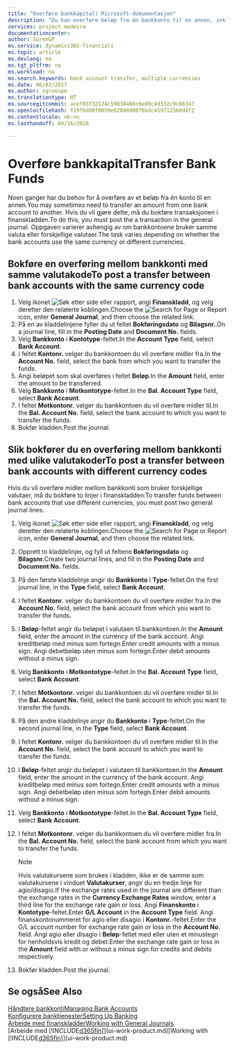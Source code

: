 ```yaml
---
title: "Overføre bankkapital| Microsoft-dokumentasjon"
description: "Du kan overføre beløp fra én bankkonto til en annen, inkludert ulike valutaer, ved å bokføre transaksjonen i finanskladden."
services: project-madeira
documentationcenter: 
author: SorenGP
ms.service: dynamics365-financials
ms.topic: article
ms.devlang: na
ms.tgt_pltfrm: na
ms.workload: na
ms.search.keywords: bank account transfer, multiple currencies
ms.date: 06/02/2017
ms.author: sgroespe
ms.translationtype: HT
ms.sourcegitcommit: acef03f32124c5983846bc6ed0c4d332c9c8b347
ms.openlocfilehash: f19fbdd0f0059e62080d0076bdc419712560d4f2
ms.contentlocale: nb-no
ms.lasthandoff: 04/16/2018

---
```

# <a name="transfer-bank-funds"></a><span data-ttu-id="f817c-103">Overføre bankkapital</span><span class="sxs-lookup"><span data-stu-id="f817c-103">Transfer Bank Funds</span></span>
<span data-ttu-id="f817c-104">Noen ganger har du behov for å overføre av et beløp fra én konto til en annen.</span><span class="sxs-lookup"><span data-stu-id="f817c-104">You may sometimes need to transfer an amount from one bank account to another.</span></span> <span data-ttu-id="f817c-105">Hvis du vil gjøre dette, må du bokføre transaksjonen i finanskladden.</span><span class="sxs-lookup"><span data-stu-id="f817c-105">To do this, you must post the a transaction in the general journal.</span></span> <span data-ttu-id="f817c-106">Oppgaven varierer avhengig av om bankkontoene bruker samme valuta eller forskjellige valutaer.</span><span class="sxs-lookup"><span data-stu-id="f817c-106">The task varies depending on whether the bank accounts use the same currency or different currencies.</span></span>

## <a name="to-post-a-transfer-between-bank-accounts-with-the-same-currency-code"></a><span data-ttu-id="f817c-107">Bokføre en overføring mellom bankkonti med samme valutakode</span><span class="sxs-lookup"><span data-stu-id="f817c-107">To post a transfer between bank accounts with the same currency code</span></span>
1. <span data-ttu-id="f817c-108">Velg ikonet ![Søk etter side eller rapport](media/ui-search/search_small.png "Søk etter side eller rapport"), angi **Finanskladd**, og velg deretter den relaterte koblingen.</span><span class="sxs-lookup"><span data-stu-id="f817c-108">Choose the ![Search for Page or Report](media/ui-search/search_small.png "Search for Page or Report icon") icon, enter **General Journal**, and then choose the related link.</span></span>
2. <span data-ttu-id="f817c-109">På en av kladdelinjene fyller du ut feltet **Bokføringsdato** og **Bilagsnr.**.</span><span class="sxs-lookup"><span data-stu-id="f817c-109">On a journal line, fill in the **Posting Date** and **Document No.** fields.</span></span>
3. <span data-ttu-id="f817c-110">Velg **Bankkonto** i **Kontotype**-feltet.</span><span class="sxs-lookup"><span data-stu-id="f817c-110">In the **Account Type** field, select **Bank Account**.</span></span>
4. <span data-ttu-id="f817c-111">I feltet **Kontonr.** velger du bankkontoen du vil overføre midler fra.</span><span class="sxs-lookup"><span data-stu-id="f817c-111">In the **Account No.** field, select the bank from which you want to transfer the funds.</span></span>
5. <span data-ttu-id="f817c-112">Angi beløpet som skal overføres i feltet **Beløp**.</span><span class="sxs-lookup"><span data-stu-id="f817c-112">In the **Amount** field, enter the amount to be transferred.</span></span>
6. <span data-ttu-id="f817c-113">Velg **Bankkonto** i **Motkontotype**-feltet.</span><span class="sxs-lookup"><span data-stu-id="f817c-113">In the **Bal. Account Type** field, select **Bank Account**.</span></span>
7. <span data-ttu-id="f817c-114">I feltet **Motkontonr.** velger du bankkontoen du vil overføre midler til.</span><span class="sxs-lookup"><span data-stu-id="f817c-114">In the **Bal. Account No.** field, select the bank account to which you want to transfer the funds.</span></span>
8. <span data-ttu-id="f817c-115">Bokfør kladden.</span><span class="sxs-lookup"><span data-stu-id="f817c-115">Post the journal.</span></span>

## <a name="to-post-a-transfer-between-bank-accounts-with-different-currency-codes"></a><span data-ttu-id="f817c-116">Slik bokfører du en overføring mellom bankkonti med ulike valutakoder</span><span class="sxs-lookup"><span data-stu-id="f817c-116">To post a transfer between bank accounts with different currency codes</span></span>
<span data-ttu-id="f817c-117">Hvis du vil overføre midler mellom bankkonti som bruker forskjellige valutaer, må du bokføre to linjer i finanskladden.</span><span class="sxs-lookup"><span data-stu-id="f817c-117">To transfer funds between bank accounts that use different currencies, you must post two general journal lines.</span></span>

1. <span data-ttu-id="f817c-118">Velg ikonet ![Søk etter side eller rapport](media/ui-search/search_small.png "Søk etter side eller rapport"), angi **Finanskladd**, og velg deretter den relaterte koblingen.</span><span class="sxs-lookup"><span data-stu-id="f817c-118">Choose the ![Search for Page or Report](media/ui-search/search_small.png "Search for Page or Report icon") icon, enter **General Journal**, and then choose the related link.</span></span>
2. <span data-ttu-id="f817c-119">Opprett to kladdelinjer, og fyll ut feltene **Bokføringsdato** og **Bilagsnr.**</span><span class="sxs-lookup"><span data-stu-id="f817c-119">Create two journal lines, and fill in the **Posting Date** and **Document No.** fields.</span></span>
3. <span data-ttu-id="f817c-120">På den første kladdelinje angir du **Bankkonto** i **Type**-feltet.</span><span class="sxs-lookup"><span data-stu-id="f817c-120">On the first journal line, in the **Type** field, select **Bank Account**.</span></span>
4. <span data-ttu-id="f817c-121">I feltet **Kontonr.** velger du bankkontoen du vil overføre midler fra.</span><span class="sxs-lookup"><span data-stu-id="f817c-121">In the **Account No.** field, select the bank account from which you want to transfer the funds.</span></span>
5. <span data-ttu-id="f817c-122">I **Beløp**-feltet angir du beløpet i valutaen til bankkontoen.</span><span class="sxs-lookup"><span data-stu-id="f817c-122">In the **Amount** field, enter the amount in the currency of the bank account.</span></span> <span data-ttu-id="f817c-123">Angi kreditbeløp med minus som fortegn.</span><span class="sxs-lookup"><span data-stu-id="f817c-123">Enter credit amounts with a minus sign.</span></span> <span data-ttu-id="f817c-124">Angi debetbeløp uten minus som fortegn.</span><span class="sxs-lookup"><span data-stu-id="f817c-124">Enter debit amounts without a minus sign.</span></span>
6. <span data-ttu-id="f817c-125">Velg **Bankkonto** i **Motkontotype**-feltet.</span><span class="sxs-lookup"><span data-stu-id="f817c-125">In the **Bal. Account Type** field, select **Bank Account**.</span></span>
7. <span data-ttu-id="f817c-126">I feltet **Motkontonr.** velger du bankkontoen du vil overføre midler til.</span><span class="sxs-lookup"><span data-stu-id="f817c-126">In the **Bal. Account No.** field, select the bank account to which you want to transfer the funds.</span></span>
8. <span data-ttu-id="f817c-127">På den andre kladdelinje angir du **Bankkonto** i **Type**-feltet.</span><span class="sxs-lookup"><span data-stu-id="f817c-127">On the second journal line, in the **Type** field, select **Bank Account**.</span></span>
9. <span data-ttu-id="f817c-128">I feltet **Kontonr.** velger du bankkontoen du vil overføre midler til.</span><span class="sxs-lookup"><span data-stu-id="f817c-128">In the **Account No.** field, select the bank account to which you want to transfer the funds.</span></span>
10. <span data-ttu-id="f817c-129">I **Beløp**-feltet angir du beløpet i valutaen til bankkontoen.</span><span class="sxs-lookup"><span data-stu-id="f817c-129">In the **Amount** field, enter the amount in the currency of the bank account.</span></span> <span data-ttu-id="f817c-130">Angi kreditbeløp med minus som fortegn.</span><span class="sxs-lookup"><span data-stu-id="f817c-130">Enter credit amounts with a minus sign.</span></span> <span data-ttu-id="f817c-131">Angi debetbeløp uten minus som fortegn.</span><span class="sxs-lookup"><span data-stu-id="f817c-131">Enter debit amounts without a minus sign.</span></span>
11. <span data-ttu-id="f817c-132">Velg **Bankkonto** i **Motkontotype**-feltet.</span><span class="sxs-lookup"><span data-stu-id="f817c-132">In the **Bal. Account Type** field, select **Bank Account**.</span></span>  
12. <span data-ttu-id="f817c-133">I feltet **Motkontonr.** velger du bankkontoen du vil overføre midler fra.</span><span class="sxs-lookup"><span data-stu-id="f817c-133">In the **Bal. Account No.** field, select the bank account from which you want to transfer the funds.</span></span>

    > [!NOTE]  
    >   <span data-ttu-id="f817c-134">Hvis valutakursene som brukes i kladden, ikke er de samme som valutakursene i vinduet **Valutakurser**, angir du en tredje linje for agio/disagio.</span><span class="sxs-lookup"><span data-stu-id="f817c-134">If the exchange rates used in the journal are different than the exchange rates in the **Currency Exchange Rates** window, enter a third line for the exchange rate gain or loss.</span></span> <span data-ttu-id="f817c-135">Angi **Finanskonto** i **Kontotype**-feltet.</span><span class="sxs-lookup"><span data-stu-id="f817c-135">Enter **G/L Account** in the **Account Type** field.</span></span> <span data-ttu-id="f817c-136">Angi finanskontonummeret for agio eller disagio i **Kontonr.**-feltet.</span><span class="sxs-lookup"><span data-stu-id="f817c-136">Enter the G/L account number for exchange rate gain or loss in the **Account No.** field.</span></span> <span data-ttu-id="f817c-137">Angi agio eller disagio i **Beløp**-feltet med eller uten et minustegn for henholdsvis kredit og debet.</span><span class="sxs-lookup"><span data-stu-id="f817c-137">Enter the exchange rate gain or loss in the **Amount** field with or without a minus sign for credits and debits respectively.</span></span>
13. <span data-ttu-id="f817c-138">Bokfør kladden.</span><span class="sxs-lookup"><span data-stu-id="f817c-138">Post the journal.</span></span>

## <a name="see-also"></a><span data-ttu-id="f817c-139">Se også</span><span class="sxs-lookup"><span data-stu-id="f817c-139">See Also</span></span>
[<span data-ttu-id="f817c-140">Håndtere bankkonti</span><span class="sxs-lookup"><span data-stu-id="f817c-140">Managing Bank Accounts</span></span>](bank-manage-bank-accounts.md)  
[<span data-ttu-id="f817c-141">Konfigurere banktjenester</span><span class="sxs-lookup"><span data-stu-id="f817c-141">Setting Up Banking</span></span>](bank-setup-banking.md)  
[<span data-ttu-id="f817c-142">Arbeide med finanskladder</span><span class="sxs-lookup"><span data-stu-id="f817c-142">Working with General Journals</span></span>](ui-work-general-journals.md)  
<span data-ttu-id="f817c-143">[Arbeide med [!INCLUDE[d365fin](includes/d365fin_md.md)]](ui-work-product.md)</span><span class="sxs-lookup"><span data-stu-id="f817c-143">[Working with [!INCLUDE[d365fin](includes/d365fin_md.md)]](ui-work-product.md)</span></span>

